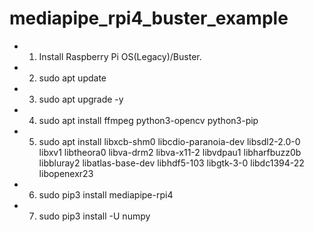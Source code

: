 # mediapipe_rpi4_buster_example
* 1. Install Raspberry Pi OS(Legacy)/Buster.
* 2. sudo apt update
* 3. sudo apt upgrade -y
* 4. sudo apt install ffmpeg python3-opencv python3-pip
* 5. sudo apt install libxcb-shm0 libcdio-paranoia-dev libsdl2-2.0-0 libxv1  libtheora0 libva-drm2 libva-x11-2 libvdpau1 libharfbuzz0b libbluray2 libatlas-base-dev libhdf5-103 libgtk-3-0 libdc1394-22 libopenexr23
* 6. sudo pip3 install mediapipe-rpi4
* 7. sudo pip3 install -U numpy
